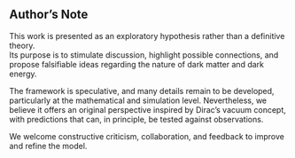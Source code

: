 ## Author’s Note

This work is presented as an exploratory hypothesis rather than a definitive theory.  
Its purpose is to stimulate discussion, highlight possible connections, and propose falsifiable ideas regarding the nature of dark matter and dark energy.  

The framework is speculative, and many details remain to be developed, particularly at the mathematical and simulation level. Nevertheless, we believe it offers an original perspective inspired by Dirac’s vacuum concept, with predictions that can, in principle, be tested against observations.  

We welcome constructive criticism, collaboration, and feedback to improve and refine the model.
